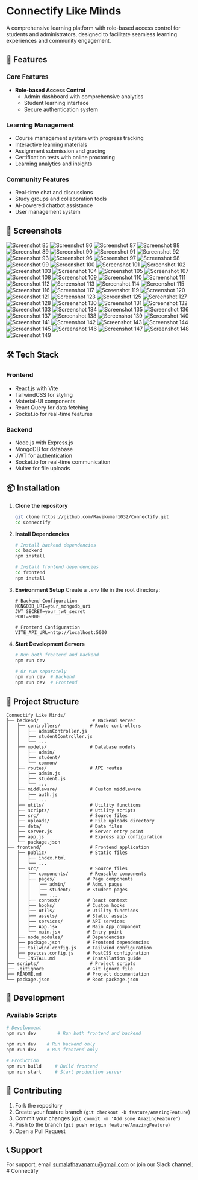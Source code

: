 # Connectify Like Minds

A comprehensive learning platform with role-based access control for students and administrators, designed to facilitate seamless learning experiences and community engagement.

## 🚀 Features

### Core Features
- **Role-based Access Control**
  - Admin dashboard with comprehensive analytics
  - Student learning interface
  - Secure authentication system

### Learning Management
- Course management system with progress tracking
- Interactive learning materials
- Assignment submission and grading
- Certification tests with online proctoring
- Learning analytics and insights

### Community Features
- Real-time chat and discussions
- Study groups and collaboration tools
- AI-powered chatbot assistance
- User management system

## 📸 Screenshots

![Screenshot 85](./Screenshot/Screenshot%20(85).png)
![Screenshot 86](./Screenshot/Screenshot%20(86).png)
![Screenshot 87](./Screenshot/Screenshot%20(87).png)
![Screenshot 88](./Screenshot/Screenshot%20(88).png)
![Screenshot 89](./Screenshot/Screenshot%20(89).png)
![Screenshot 90](./Screenshot/Screenshot%20(90).png)
![Screenshot 91](./Screenshot/Screenshot%20(91).png)
![Screenshot 92](./Screenshot/Screenshot%20(92).png)
![Screenshot 93](./Screenshot/Screenshot%20(93).png)
![Screenshot 96](./Screenshot/Screenshot%20(96).png)
![Screenshot 97](./Screenshot/Screenshot%20(97).png)
![Screenshot 98](./Screenshot/Screenshot%20(98).png)
![Screenshot 99](./Screenshot/Screenshot%20(99).png)
![Screenshot 100](./Screenshot/Screenshot%20(100).png)
![Screenshot 101](./Screenshot/Screenshot%20(101).png)
![Screenshot 102](./Screenshot/Screenshot%20(102).png)
![Screenshot 103](./Screenshot/Screenshot%20(103).png)
![Screenshot 104](./Screenshot/Screenshot%20(104).png)
![Screenshot 105](./Screenshot/Screenshot%20(105).png)
![Screenshot 107](./Screenshot/Screenshot%20(107).png)
![Screenshot 108](./Screenshot/Screenshot%20(108).png)
![Screenshot 109](./Screenshot/Screenshot%20(109).png)
![Screenshot 110](./Screenshot/Screenshot%20(110).png)
![Screenshot 111](./Screenshot/Screenshot%20(111).png)
![Screenshot 112](./Screenshot/Screenshot%20(112).png)
![Screenshot 113](./Screenshot/Screenshot%20(113).png)
![Screenshot 114](./Screenshot/Screenshot%20(114).png)
![Screenshot 115](./Screenshot/Screenshot%20(115).png)
![Screenshot 116](./Screenshot/Screenshot%20(116).png)
![Screenshot 117](./Screenshot/Screenshot%20(117).png)
![Screenshot 119](./Screenshot/Screenshot%20(119).png)
![Screenshot 120](./Screenshot/Screenshot%20(120).png)
![Screenshot 121](./Screenshot/Screenshot%20(121).png)
![Screenshot 123](./Screenshot/Screenshot%20(123).png)
![Screenshot 125](./Screenshot/Screenshot%20(125).png)
![Screenshot 127](./Screenshot/Screenshot%20(127).png)
![Screenshot 128](./Screenshot/Screenshot%20(128).png)
![Screenshot 130](./Screenshot/Screenshot%20(130).png)
![Screenshot 131](./Screenshot/Screenshot%20(131).png)
![Screenshot 132](./Screenshot/Screenshot%20(132).png)
![Screenshot 133](./Screenshot/Screenshot%20(133).png)
![Screenshot 134](./Screenshot/Screenshot%20(134).png)
![Screenshot 135](./Screenshot/Screenshot%20(135).png)
![Screenshot 136](./Screenshot/Screenshot%20(136).png)
![Screenshot 137](./Screenshot/Screenshot%20(137).png)
![Screenshot 138](./Screenshot/Screenshot%20(138).png)
![Screenshot 139](./Screenshot/Screenshot%20(139).png)
![Screenshot 140](./Screenshot/Screenshot%20(140).png)
![Screenshot 141](./Screenshot/Screenshot%20(141).png)
![Screenshot 142](./Screenshot/Screenshot%20(142).png)
![Screenshot 143](./Screenshot/Screenshot%20(143).png)
![Screenshot 144](./Screenshot/Screenshot%20(144).png)
![Screenshot 145](./Screenshot/Screenshot%20(145).png)
![Screenshot 146](./Screenshot/Screenshot%20(146).png)
![Screenshot 147](./Screenshot/Screenshot%20(147).png)
![Screenshot 148](./Screenshot/Screenshot%20(148).png)
![Screenshot 149](./Screenshot/Screenshot%20(149).png)

## 🛠️ Tech Stack

### Frontend
- React.js with Vite
- TailwindCSS for styling
- Material-UI components
- React Query for data fetching
- Socket.io for real-time features

### Backend
- Node.js with Express.js
- MongoDB for database
- JWT for authentication
- Socket.io for real-time communication
- Multer for file uploads

## 📦 Installation

1. **Clone the repository**
   ```bash
   git clone https://github.com/Ravikumar1032/Connectify.git
   cd Connectify
   ```

2. **Install Dependencies**
   ```bash
   # Install backend dependencies
   cd backend
   npm install

   # Install frontend dependencies
   cd frontend
   npm install
   ```

3. **Environment Setup**
   Create a `.env` file in the root directory:
   ```env
   # Backend Configuration
   MONGODB_URI=your_mongodb_uri
   JWT_SECRET=your_jwt_secret
   PORT=5000
   
   # Frontend Configuration
   VITE_API_URL=http://localhost:5000
   ```

4. **Start Development Servers**
   ```bash
   # Run both frontend and backend
   npm run dev

   # Or run separately
   npm run dev  # Backend
   npm run dev  # Frontend
   ```

## 📁 Project Structure

```
Connectify Like Minds/
├── backend/                    # Backend server
│   ├── controllers/           # Route controllers
│   │   ├── adminController.js
│   │   ├── studentController.js
│   │   └── ...
│   ├── models/                # Database models
│   │   ├── admin/
│   │   ├── student/
│   │   └── common/
│   ├── routes/                # API routes
│   │   ├── admin.js
│   │   ├── student.js
│   │   └── ...
│   ├── middleware/            # Custom middleware
│   │   ├── auth.js
│   │   └── ...
│   ├── utils/                 # Utility functions
│   ├── scripts/               # Utility scripts
│   ├── src/                   # Source files
│   ├── uploads/               # File uploads directory
│   ├── data/                  # Data files
│   ├── server.js              # Server entry point
│   ├── app.js                 # Express app configuration
│   └── package.json
├── frontend/                  # Frontend application
│   ├── public/                # Static files
│   │   ├── index.html
│   │   └── ...
│   ├── src/                   # Source files
│   │   ├── components/        # Reusable components
│   │   ├── pages/            # Page components
│   │   │   ├── admin/        # Admin pages
│   │   │   ├── student/      # Student pages
│   │   │   └── ...
│   │   ├── context/          # React context
│   │   ├── hooks/            # Custom hooks
│   │   ├── utils/            # Utility functions
│   │   ├── assets/           # Static assets
│   │   ├── services/         # API services
│   │   ├── App.jsx           # Main App component
│   │   └── main.jsx          # Entry point
│   ├── node_modules/         # Dependencies
│   ├── package.json          # Frontend dependencies
│   ├── tailwind.config.js    # Tailwind configuration
│   ├── postcss.config.js     # PostCSS configuration
│   └── INSTALL.md            # Installation guide
├── scripts/                   # Project scripts
├── .gitignore                # Git ignore file
├── README.md                 # Project documentation
└── package.json              # Root package.json
```

## 🔧 Development

### Available Scripts
```bash
# Development
npm run dev        # Run both frontend and backend

npm run dev    # Run backend only
npm run dev    # Run frontend only

# Production
npm run build     # Build frontend
npm run start     # Start production server

```

## 🤝 Contributing

1. Fork the repository
2. Create your feature branch (`git checkout -b feature/AmazingFeature`)
3. Commit your changes (`git commit -m 'Add some AmazingFeature'`)
4. Push to the branch (`git push origin feature/AmazingFeature`)
5. Open a Pull Request

## 📞 Support

For support, email sumalathavanamu@gmail.com or join our Slack channel. # Connectify
